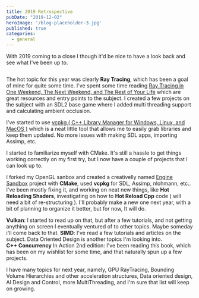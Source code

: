 ```yaml
---
title: 2019 Retrospective
pubDate: "2019-12-02"
heroImage: '/blog-placeholder-3.jpg'
published: true
categories:
  - general
---
```

 

With 2019 coming to a close I though it'd be nice to have a look back and see what I've been up to.

<img class="img-fluid rounded-5 m-1 rounded-5 m-1" src="{{ 'content/img/image-6.png' | relative_url }}" alt="" /> 

The hot topic for this year was clearly **Ray Tracing**, which has been a goal of mine for quite some time. I've spent some time reading [Ray Tracing in One Weekend, The Next Weekend, and The Rest of Your Life](https://raytracing.github.io/) which are great resources and entry points to the subject. I created a few projects on the subject with an SDL2 base game where I added multi threading support and calculating ambient occlusion.

I've started to use [vcpkg ( C++ Library Manager for Windows, Linux, and MacOS )](https://github.com/microsoft/vcpkg) which is a neat little tool that allows me to easily grab libraries and keep them updated. No more issues with making SDL apps, importing Assimp, etc.

I started to familiarize myself with CMake. It's still a hassle to get things working correctly on my first try, but I now have a couple of projects that I can look up to. 

I forked my OpenGL sanbox and created a creativelly named [Engine Sandbox](https://github.com/Mikea15/EngineSandbox) project with **CMake**, used **vcpkg** for SDL, Assimp, nlohmann, etc.. I've been mostly fixing it, and working on neat new things, like **Hot Reloading Shaders**, investigating on how to **Hot Reload Cpp** code ( will need a bit of re-structuring ). I'll probably make a new one next year, with a bit of planning to organize it better, but for now, It will do.

**Vulkan**: I started to read up on that, but after a few tutorials, and not getting anything on screen I eventually ventured of to other topics. Maybe someday i'll come back to that. **SIMD**: I've read a few tutorials and articles on the subject. Data Oriented Design is another topics I'm looking into.  
**C++ Concurrency** In Action 2nd edition: I've been reading this book, which has been on my wishlist for some time, and that naturally spun up a few projects.

I have many topics for next year, namely, GPU RayTracing, Bounding Volume Hierarchies and other acceleration structures, Data oriented design, AI Design and Control, more MultiThreading, and I'm sure that list will keep on growing.
